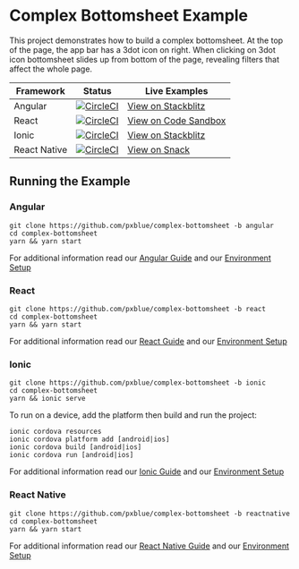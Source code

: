 # Complex Bottomsheet Example
This project demonstrates how to build a complex bottomsheet. At the top of the page, the app bar has a 3dot icon on right. When clicking on 3dot icon bottomsheet slides up from bottom of the page, revealing filters that affect the whole page.

| Framework           | Status       | Live Examples  |
| ---------------- |--------------|------------------|
| Angular | [![CircleCI](https://circleci.com/gh/pxblue/complex-bottomsheet/tree/angular.svg?style=shield)](https://circleci.com/gh/pxblue/complex-bottomsheet/tree/angular) | [View on Stackblitz](https://stackblitz.com/github/pxblue/complex-bottomsheet/tree/angular)
| React | [![CircleCI](https://circleci.com/gh/pxblue/complex-bottomsheet/tree/react.svg?style=shield)](https://circleci.com/gh/pxblue/complex-bottomsheet/tree/react) | [View on Code Sandbox](https://codesandbox.io/s/github/pxblue/complex-bottomsheet/tree/react)
| Ionic | [![CircleCI](https://circleci.com/gh/pxblue/complex-bottomsheet/tree/ionic.svg?style=shield)](https://circleci.com/gh/pxblue/complex-bottomsheet/tree/ionic) | [View on Stackblitz](https://stackblitz.com/github/pxblue/complex-bottomsheet/tree/ionic)
| React Native | [![CircleCI](https://circleci.com/gh/pxblue/complex-bottomsheet/tree/reactnative.svg?style=shield)](https://circleci.com/gh/pxblue/complex-bottomsheet/tree/reactnative) | [View on Snack](https://snack.expo.io/@git/github.com/pxblue/complex-bottomsheet@reactnative?preview=true&platform=ios)

## Running the Example
### Angular
```
git clone https://github.com/pxblue/complex-bottomsheet -b angular
cd complex-bottomsheet
yarn && yarn start
```
For additional information read our [Angular Guide](https://pxblue.github.io/development/frameworks-web/angular) and our [Environment Setup](https://pxblue.github.io/development/environment)

### React
```
git clone https://github.com/pxblue/complex-bottomsheet -b react
cd complex-bottomsheet
yarn && yarn start
```
For additional information read our [React Guide](https://pxblue.github.io/development/frameworks-web/react) and our [Environment Setup](https://pxblue.github.io/development/environment)

### Ionic
```
git clone https://github.com/pxblue/complex-bottomsheet -b ionic
cd complex-bottomsheet
yarn && ionic serve
```
To run on a device, add the platform then build and run the project:
```
ionic cordova resources
ionic cordova platform add [android|ios]
ionic cordova build [android|ios]
ionic cordova run [android|ios]
```
For additional information read our [Ionic Guide](https://pxblue.github.io/development/frameworks-mobile/ionic) and our [Environment Setup](https://pxblue.github.io/development/environment)

### React Native

```
git clone https://github.com/pxblue/complex-bottomsheet -b reactnative
cd complex-bottomsheet
yarn && yarn start
```
For additional information read our [React Native Guide](https://pxblue.github.io/development/frameworks-mobile/react-native) and our [Environment Setup](https://pxblue.github.io/development/environment)
